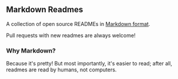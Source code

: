 
## Markdown Readmes

A collection of open source READMEs in [Markdown format](http://daringfireball.net/projects/markdown/).

Pull requests with new readmes are always welcome!

### Why Markdown?

Because it's pretty! But most importantly, it's easier to read; after all, readmes are read by humans, not computers.


